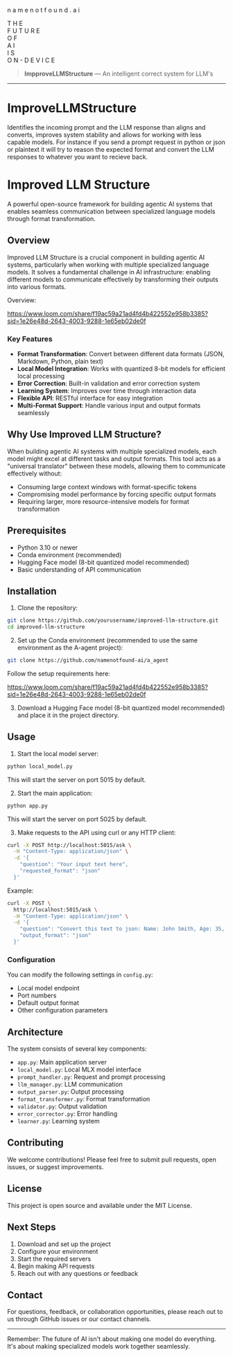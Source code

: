 
 n a m e n o t f o u n d . a i            

 T H E      
 F U T U R E      
 O F      
 A I      
 I S     
 O N - D E V I C E                     


> **ImpproveLLMStructure** — An intelligent correct system for LLM's

---



# ImproveLLMStructure
Identifies the incoming prompt and the LLM response than aligns and converts, improves system stability and allows for working with less capable models. 
For instance if you send a prompt request in python or json or plaintext it will try to reason the expected format and convert the LLM responses to whatever you want to recieve back.

# Improved LLM Structure

A powerful open-source framework for building agentic AI systems that enables seamless communication between specialized language models through format transformation.

## Overview

Improved LLM Structure is a crucial component in building agentic AI systems, particularly when working with multiple specialized language models. It solves a fundamental challenge in AI infrastructure: enabling different models to communicate effectively by transforming their outputs into various formats.

Overview:

[https://www.loom.com/share/f19ac59a21ad4fd4b422552e958b3385?sid=1e26e48d-2643-4003-9288-1e65eb02de0f
](https://www.loom.com/share/ffd58ea942ef4cbcabfc6df6107cbac4?sid=efca057c-6e78-4080-994b-a961e245d75e)

### Key Features

- **Format Transformation**: Convert between different data formats (JSON, Markdown, Python, plain text)
- **Local Model Integration**: Works with quantized 8-bit models for efficient local processing
- **Error Correction**: Built-in validation and error correction system
- **Learning System**: Improves over time through interaction data
- **Flexible API**: RESTful interface for easy integration
- **Multi-Format Support**: Handle various input and output formats seamlessly

## Why Use Improved LLM Structure?

When building agentic AI systems with multiple specialized models, each model might excel at different tasks and output formats. This tool acts as a "universal translator" between these models, allowing them to communicate effectively without:

- Consuming large context windows with format-specific tokens
- Compromising model performance by forcing specific output formats
- Requiring larger, more resource-intensive models for format transformation

## Prerequisites

- Python 3.10 or newer
- Conda environment (recommended)
- Hugging Face model (8-bit quantized model recommended)
- Basic understanding of API communication

## Installation

1. Clone the repository:
```bash
git clone https://github.com/yourusername/improved-llm-structure.git
cd improved-llm-structure
```

2. Set up the Conda environment (recommended to use the same environment as the A-agent project):
```bash
git clone https://github.com/namenotfound-ai/a_agent
```
Follow the setup requirements here:

https://www.loom.com/share/f19ac59a21ad4fd4b422552e958b3385?sid=1e26e48d-2643-4003-9288-1e65eb02de0f


3. Download a Hugging Face model (8-bit quantized model recommended) and place it in the project directory.

## Usage

1. Start the local model server:
```bash
python local_model.py
```
This will start the server on port 5015 by default.

2. Start the main application:
```bash
python app.py
```
This will start the server on port 5025 by default.

3. Make requests to the API using curl or any HTTP client:
```bash
curl -X POST http://localhost:5015/ask \
  -H "Content-Type: application/json" \
  -d '{
    "question": "Your input text here",
    "requested_format": "json"
  }'
```
Example:
```bash
curl -X POST \
  http://localhost:5015/ask \
  -H "Content-Type: application/json" \
  -d '{
    "question": "Convert this text to json: Name: John Smith, Age: 35, Occupation: Software Engineer, Skills: Python, JavaScript, SQL",
    "output_format": "json"
  }'
```


### Configuration

You can modify the following settings in `config.py`:
- Local model endpoint
- Port numbers
- Default output format
- Other configuration parameters

## Architecture

The system consists of several key components:

- `app.py`: Main application server
- `local_model.py`: Local MLX model interface
- `prompt_handler.py`: Request and prompt processing
- `llm_manager.py`: LLM communication
- `output_parser.py`: Output processing
- `format_transformer.py`: Format transformation
- `validator.py`: Output validation
- `error_corrector.py`: Error handling
- `learner.py`: Learning system

## Contributing

We welcome contributions! Please feel free to submit pull requests, open issues, or suggest improvements.

## License

This project is open source and available under the MIT License.

## Next Steps

1. Download and set up the project
2. Configure your environment
3. Start the required servers
4. Begin making API requests
5. Reach out with any questions or feedback

## Contact

For questions, feedback, or collaboration opportunities, please reach out to us through GitHub issues or our contact channels.

---

Remember: The future of AI isn't about making one model do everything. It's about making specialized models work together seamlessly.
